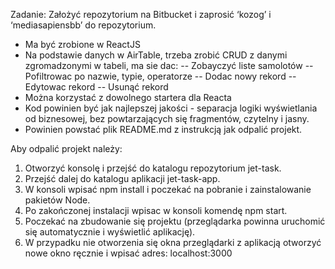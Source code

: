 Zadanie:
Założyć repozytorium na Bitbucket i zaprosić ‘kozog’ i ‘mediasapiensbb’ do repozytorium.
- Ma być zrobione w ReactJS
- Na podstawie danych w AirTable, trzeba zrobić CRUD z danymi zgromadzonymi w tabeli, ma sie dac: 
-- Zobayczyć liste samolotów
-- Pofiltrowac po nazwie, typie, operatorze
-- Dodac nowy rekord
-- Edytowac rekord
-- Usunąć rekord 
- Można korzystać z dowolnego startera dla Reacta
- Kod powinien być jak najlepszej jakości - separacja logiki wyświetlania od biznesowej, bez powtarzających się fragmentów, czytelny i jasny.
- Powinien powstać plik README.md z instrukcją jak odpalić projekt.

Aby odpalić projekt należy:

1. Otworzyć konsolę i przejść do katalogu repozytorium jet-task.
2. Przejść dalej do katalogu aplikacji jet-task-app.
3. W konsoli wpisać npm install i poczekać na pobranie i zainstalowanie pakietów Node.
4. Po zakończonej instalacji wpisac w konsoli komendę npm start.
5. Poczekać na zbudowanie się projektu (przeglądarka powinna uruchomić się automatycznie i wyświetlić aplikację).
6. W przypadku nie otworzenia się okna przeglądarki z aplikacją otworzyć nowe okno ręcznie i wpisać adres: localhost:3000